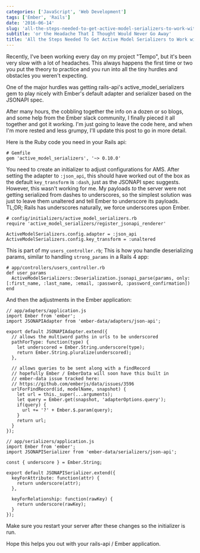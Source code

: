 ```yaml
---
categories: ['JavaScript', 'Web Development']
tags: ['Ember', 'Rails']
date: '2016-06-14'
slug: 'all-the-steps-needed-to-get-active-model-serializers-to-work-with-jsonapiadapter-and-jsonapiserializer-in-ember'
subtitle: 'or the Headache That I Thought Would Never Go Away'
title: 'All the Steps Needed To Get Active Model Serializers to Work with JSONAPIAdapter and JSONAPISerializer in Ember'
---
```


Recently, I've been working every day on my project "Tempo", but it's been very slow with a lot of headaches. This always happens the first time or two you put the theory to practice and you run into all the tiny hurdles and obstacles you weren't expecting.

One of the major hurdles was getting rails-api's active_model_serializers gem to play nicely with Ember's default adapter and serializer based on the JSONAPI spec.

After many hours, the cobbling together the info on a dozen or so blogs, and some help from the Ember slack community, I finally pieced it all together and got it working. I'm just going to leave the code here, and when I'm more rested and less grumpy, I'll update this post to go in more detail.

Here is the Ruby code you need in your Rails api:

```
# Gemfile
gem 'active_model_serializers', '~> 0.10.0'

```

You need to create an initializer to adjust configurations for AMS. After setting the adapter to `:json_api`, this should have worked out of the box as the default `key_transform` is `:dash`, just as the JSONAPI spec suggests. However, this wasn't working for me. My payloads _to_ the server were not getting serialized from dashes to underscores, so the simplest solution was just to leave them unaltered and tell Ember to underscore its payloads. TL;DR; Rails has underscores naturally, we force underscores upon Ember.

```
# config/initializers/active_model_serializers.rb
require 'active_model_serializers/register_jsonapi_renderer'

ActiveModelSerializers.config.adapter = :json_api
ActiveModelSerializers.config.key_transform = :unaltered

```

This is part of my `users_controller.rb`; This is how you handle deserializing params, similar to handling `strong_params` in a Rails 4 app:

```
# app/controllers/users_controller.rb
def user_params
  ActiveModelSerializers::Deserialization.jsonapi_parse(params, only: [:first_name, :last_name, :email, :password, :password_confirmation])
end

```

And then the adjustments in the Ember application:

```
// app/adapters/application.js
import Ember from 'ember';
import JSONAPIAdapter from 'ember-data/adapters/json-api';

export default JSONAPIAdapter.extend({
  // allows the multiword paths in urls to be underscored
  pathForType: function(type) {
    let underscored = Ember.String.underscore(type);
    return Ember.String.pluralize(underscored);
  },

  // allows queries to be sent along with a findRecord
  // hopefully Ember / EmberData will soon have this built in
  // ember-data issue tracked here:
  // https://github.com/emberjs/data/issues/3596
  urlForFindRecord(id, modelName, snapshot) {
    let url = this._super(...arguments);
    let query = Ember.get(snapshot, 'adapterOptions.query');
    if(query) {
      url += '?' + Ember.$.param(query);
    }
    return url;
  }
});

```

```
// app/serializers/application.js
import Ember from 'ember';
import JSONAPISerializer from 'ember-data/serializers/json-api';

const { underscore } = Ember.String;

export default JSONAPISerializer.extend({
  keyForAttribute: function(attr) {
    return underscore(attr);
  },

  keyForRelationship: function(rawKey) {
    return underscore(rawKey);
  }
});

```

Make sure you restart your server after these changes so the initializer is run.

Hope this helps you out with your rails-api / Ember application.
